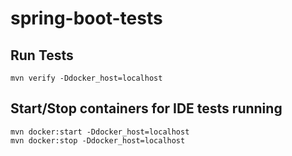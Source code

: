 # spring-boot-tests
## Run Tests
```
mvn verify -Ddocker_host=localhost
```

## Start/Stop containers for IDE tests running
```
mvn docker:start -Ddocker_host=localhost
mvn docker:stop -Ddocker_host=localhost
```
